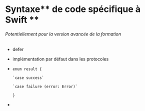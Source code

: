 # Syntaxe** de code spécifique à Swift **

###### Potentiellement pour la version avancée de la formation

* defer
* implémentation par défaut dans les protocoles

* `enum result {`

      `case success`

      `case failure (error: Error)`

  `}`

* 



